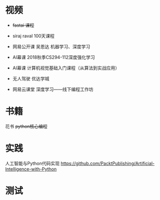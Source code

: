 # 视频
- ~~fastai 课程~~
- siraj raval 100天课程
- 网易公开课  吴恩达 机器学习、深度学习

- AI幕课 2018秋季CS294-112深度强化学习
- AI幕课 计算机视觉基础入门课程（从算法到实战应用）

- 无人驾驶 优达学城

- 网易云课堂 深度学习——线下编程工作坊


# 书籍
花书
~~python核心编程~~

# 实践
人工智能与Python代码实现 
https://github.com/PacktPublishing/Artificial-Intelligence-with-Python
<!--stackedit_data:
eyJoaXN0b3J5IjpbNjY0ODgyMDc1LDIwMTg1NjA5MDQsLTE2OD
gxMzYxMSwtNDkyNzMzOSwxNjExODY5ODk1XX0=
-->

# 测试